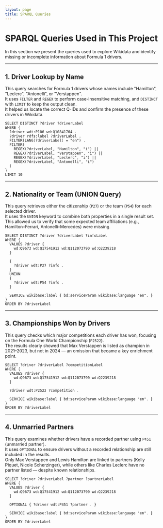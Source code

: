 ```yaml
---
layout: page
title: SPARQL Queries
---
```


# SPARQL Queries Used in This Project

In this section we present the queries used to explore Wikidata and identify missing or incomplete information about Formula 1 drivers.

---

## 1. Driver Lookup by Name

This query searches for Formula 1 drivers whose names include "Hamilton", "Leclerc", "Antonelli", or "Verstappen".  
It uses `FILTER` and `REGEX` to perform case-insensitive matching, and `DISTINCT` with `LIMIT` to keep the output clean.  
It helped us locate the correct Q-IDs and confirm the presence of these drivers in Wikidata.

```sparql
SELECT DISTINCT ?driver ?driverLabel
WHERE {
  ?driver wdt:P106 wd:Q10841764 .
  ?driver rdfs:label ?driverLabel .
  FILTER(LANG(?driverLabel) = "en") .
  FILTER(
    REGEX(?driverLabel, "Hamilton", "i") ||
    REGEX(?driverLabel, "Verstappen", "i") ||
    REGEX(?driverLabel, "Leclerc", "i") ||
    REGEX(?driverLabel, "Antonelli", "i")
  )
}
LIMIT 10
```

---

## 2. Nationality or Team (UNION Query)

This query retrieves either the citizenship (`P27`) or the team (`P54`) for each selected driver.  
It uses the `UNION` keyword to combine both properties in a single result set.  
This allowed us to verify that some expected team affiliations (e.g., Hamilton–Ferrari, Antonelli–Mercedes) were missing.

```sparql
SELECT DISTINCT ?driver ?driverLabel ?infoLabel
WHERE {
  VALUES ?driver {
    wd:Q9673 wd:Q17541912 wd:Q112073790 wd:Q2239218
  }

  {
    ?driver wdt:P27 ?info .
  }
  UNION
  {
    ?driver wdt:P54 ?info .
  }

  SERVICE wikibase:label { bd:serviceParam wikibase:language "en". }
}
ORDER BY ?driverLabel
```

---

## 3. Championships Won by Drivers

This query checks which major competitions each driver has won, focusing on the Formula One World Championship (`P2522`).  
The results clearly showed that Max Verstappen is listed as champion in 2021–2023, but not in 2024 — an omission that became a key enrichment point.

```sparql
SELECT ?driver ?driverLabel ?competitionLabel
WHERE {
  VALUES ?driver {
    wd:Q9673 wd:Q17541912 wd:Q112073790 wd:Q2239218
  }

  ?driver wdt:P2522 ?competition .

  SERVICE wikibase:label { bd:serviceParam wikibase:language "en". }
}
ORDER BY ?driverLabel
```

---

## 4. Unmarried Partners

This query examines whether drivers have a recorded partner using `P451` (unmarried partner).  
It uses `OPTIONAL` to ensure drivers without a recorded relationship are still included in the results.  
Only Max Verstappen and Lewis Hamilton are linked to partners (Kelly Piquet, Nicole Scherzinger), while others like Charles Leclerc have no partner listed — despite known relationships.

```sparql
SELECT ?driver ?driverLabel ?partner ?partnerLabel
WHERE {
  VALUES ?driver {
    wd:Q9673 wd:Q17541912 wd:Q112073790 wd:Q2239218
  }

  OPTIONAL { ?driver wdt:P451 ?partner . }

  SERVICE wikibase:label { bd:serviceParam wikibase:language "en". }
}
ORDER BY ?driverLabel
```
